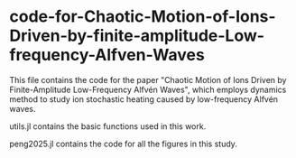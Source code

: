 # code-for-Chaotic-Motion-of-Ions-Driven-by-finite-amplitude-Low-frequency-Alfven-Waves
This file contains the code for the paper "Chaotic Motion of Ions Driven by Finite-Amplitude Low-Frequency Alfvén Waves", which employs dynamics method to study ion stochastic heating caused by low-frequency Alfvén waves.

utils.jl contains the basic functions used in this work.

peng2025.jl contains the code for all the figures in this study.
